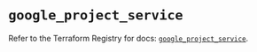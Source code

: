 # `google_project_service`

Refer to the Terraform Registry for docs: [`google_project_service`](https://registry.terraform.io/providers/hashicorp/google-beta/6.26.0/docs/resources/google_project_service).

